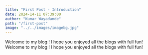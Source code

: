 ```yaml
---
title: "First Post - Introduction"
date: 2024-14-11 07:39:00
author: "Kumar Wayadande"
path: "/first-post"
image: "../../images/imagebg.jpg"
---
```


Welcome to my blog ! I hope you enjoyed all the blogs with full fun!
Welcome to my blog ! I hope you enjoyed all the blogs with full fun!
